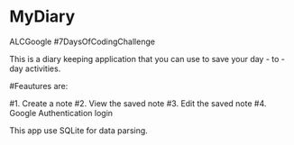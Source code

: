 # MyDiary
ALCGoogle #7DaysOfCodingChallenge

This is a diary keeping application that you can use to save your day - to - day activities.

#Feautures are:

#1. Create a note
#2. View the saved note
#3. Edit the saved note
#4. Google Authentication login

This app use SQLite for data parsing.